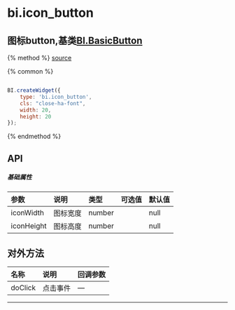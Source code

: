 # bi.icon_button

## 图标button,基类[BI.BasicButton](/core/basicButton.md)

{% method %}
[source](https://jsfiddle.net/fineui/g52u14ay/)

{% common %}
```javascript

BI.createWidget({
	type: 'bi.icon_button',
	cls: "close-ha-font",
	width: 20,
	height: 20
});


```

{% endmethod %}

## API
##### 基础属性
| 参数    | 说明           | 类型  | 可选值 | 默认值
| :------ |:-------------  | :-----| :----|:----
| iconWidth | 图标宽度  |   number|   |  null    |
| iconHeight    |   图标高度    |    number|    | null |


## 对外方法
| 名称     | 说明                           |  回调参数     
| :------ |:-------------                  | :-----   
| doClick | 点击事件 | —|


---


